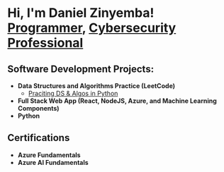 
<h1>Hi, I'm Daniel Zinyemba! <br/><a href="https://github.com/joshmadakor1">Programmer</a>, <a href="https://www.linkedin.com/in/joshmadakor/">Cybersecurity Professional</a>

<h2>Software Development Projects:</h2>

- <b>Data Structures and Algorithms Practice (LeetCode)</b>
  - [Praciting DS & Algos in Python](https://github.com/joshmadakor1/Algorithms-Practice)
- <b>Full Stack Web App (React, NodeJS, Azure, and Machine Learning Components)</b>
- <b>Python</b>
  

<h2>Certifications</h2>

- <b>Azure Fundamentals</b>
- <b>Azure AI Fundamentals</b>


